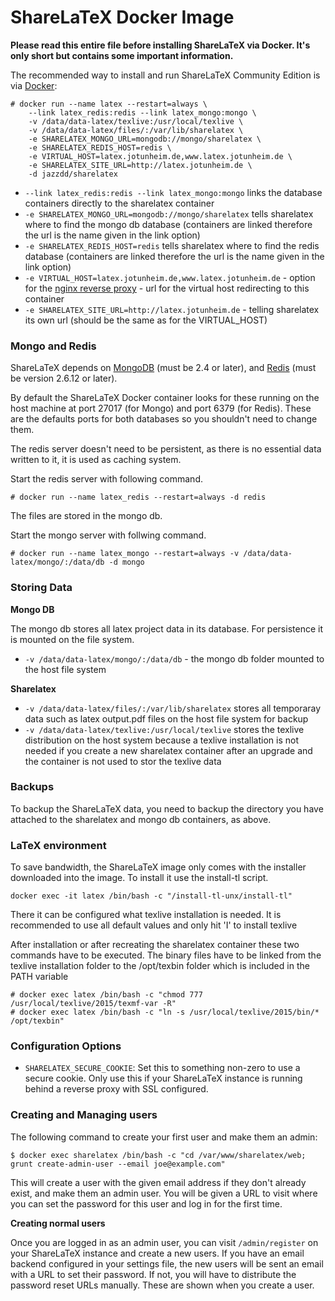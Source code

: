 ShareLaTeX Docker Image
=======================

**Please read this entire file before installing ShareLaTeX via Docker. It's only
short but contains some important information.**

The recommended way to install and run ShareLaTeX Community Edition is via [Docker](https://www.docker.com/):

```
# docker run --name latex --restart=always \
    --link latex_redis:redis --link latex_mongo:mongo \
    -v /data/data-latex/texlive:/usr/local/texlive \
    -v /data/data-latex/files/:/var/lib/sharelatex \
    -e SHARELATEX_MONGO_URL=mongodb://mongo/sharelatex \
    -e SHARELATEX_REDIS_HOST=redis \
    -e VIRTUAL_HOST=latex.jotunheim.de,www.latex.jotunheim.de \
    -e SHARELATEX_SITE_URL=http://latex.jotunheim.de \
    -d jazzdd/sharelatex
```

* `--link latex_redis:redis --link latex_mongo:mongo` links the database containers directly to the sharelatex container
* `-e SHARELATEX_MONGO_URL=mongodb://mongo/sharelatex` tells sharelatex where to find the mongo db database (containers are linked therefore the url is the name given in the link option)
* `-e SHARELATEX_REDIS_HOST=redis` tells sharelatex where to find the redis database (containers are linked therefore the url is the name given in the link option)
* `-e VIRTUAL_HOST=latex.jotunheim.de,www.latex.jotunheim.de` - option for the [nginx reverse proxy](https://github.com/jwilder/nginx-proxy) - url for the virtual host redirecting to this container 
* `-e SHARELATEX_SITE_URL=http://latex.jotunheim.de` - telling sharelatex its own url (should be the same as for the VIRTUAL_HOST)

### Mongo and Redis

ShareLaTeX depends on [MongoDB](http://www.mongodb.org/) (must be 2.4 or later), and [Redis](http://redis.io/) (must be version 2.6.12 or later).


By default the ShareLaTeX Docker container looks for these running on the host
machine at port 27017 (for Mongo) and port 6379 (for Redis). These are the defaults
ports for both databases so you shouldn't need to change them.

The redis server doesn't need to be persistent, as there is no essential data written to it, it is used as caching system.

Start the redis server with following command.
```
# docker run --name latex_redis --restart=always -d redis
```

The files are stored in the mongo db.

Start the mongo server with follwing command.
```
# docker run --name latex_mongo --restart=always -v /data/data-latex/mongo/:/data/db -d mongo
```


### Storing Data

**Mongo DB**

The mongo db stores all latex project data in its database. For persistence it is mounted on the file system.
* `-v /data/data-latex/mongo/:/data/db` - the mongo db folder mounted to the host file system

**Sharelatex**
* `-v /data/data-latex/files/:/var/lib/sharelatex` stores all temporaray data such as latex output.pdf files on the host file system for backup
* `-v /data/data-latex/texlive:/usr/local/texlive` stores the texlive distribution on the host system because a texlive installation is not needed if you create a new sharelatex container after an upgrade and the container is not used to stor the texlive data


### Backups

To backup the ShareLaTeX data, you need to backup the directory you have attached
to the sharelatex and mongo db containers, as above.


### LaTeX environment
To save bandwidth, the ShareLaTeX image only comes with the installer downloaded into the image. To install it use the install-tl script.

```
docker exec -it latex /bin/bash -c "/install-tl-unx/install-tl"
```

There it can be configured what texlive installation is needed. It is recommended
to use all default values and only hit 'I' to install texlive

After installation or after recreating the sharelatex container these two commands
have to be executed. The binary files have to be linked from the texlive installation
folder to the /opt/texbin folder which is included in the PATH variable
```
# docker exec latex /bin/bash -c "chmod 777 /usr/local/texlive/2015/texmf-var -R"
# docker exec latex /bin/bash -c "ln -s /usr/local/texlive/2015/bin/* /opt/texbin"
```

### Configuration Options
* `SHARELATEX_SECURE_COOKIE`: Set this to something non-zero to use a secure cookie.
  Only use this if your ShareLaTeX instance is running behind a reverse proxy with SSL configured.


### Creating and Managing users

The following command to create your first user and make them an admin:

```
$ docker exec sharelatex /bin/bash -c "cd /var/www/sharelatex/web; grunt create-admin-user --email joe@example.com"
```
This will create a user with the given email address if they don't already exist, and make them an admin user. You will be given a URL to visit where you can set the password for this user and log in for the first time.


**Creating normal users**

Once you are logged in as an admin user, you can visit `/admin/register` on your ShareLaTeX instance and create a new users. If you have an email backend configured in your settings file, the new users will be sent an email with a URL to set their password. If not, you will have to distribute the password reset URLs manually. These are shown when you create a user.